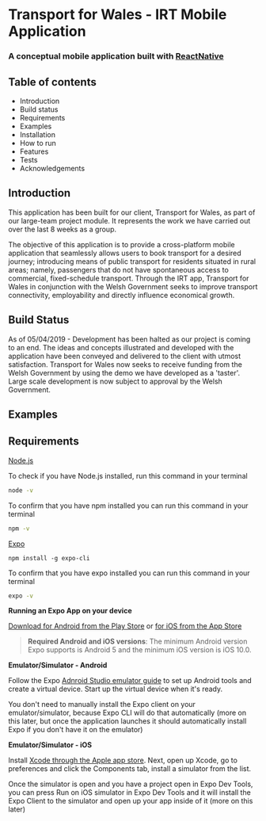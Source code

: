 # Transport for Wales - IRT Mobile Application

### A conceptual mobile application built with [ReactNative](https://facebook.github.io/react-native/) 

## Table of contents

* Introduction
* Build status
* Requirements
* Examples
* Installation
* How to run
* Features
* Tests
* Acknowledgements

## Introduction

This application has been built for our client, Transport for Wales, as part of our large-team project module. It represents the work we have carried out over the last 8 weeks as a group.

The objective of this application is to provide a cross-platform mobile application that seamlessly allows users to book transport for a desired journey; introducing means of public transport for residents situated in rural areas; namely, passengers that do not have spontaneous access to commercial, fixed-schedule transport. Through the IRT app, Transport for Wales in conjunction with the Welsh Government seeks to improve transport connectivity, employability and directly influence economical growth.

## Build Status

As of 05/04/2019 - Development has been halted as our project is coming to an end. The ideas and concepts illustrated and developed with the application have been conveyed and delivered to the client with utmost satisfaction. Transport for Wales now seeks to receive funding from the Welsh Government by using the demo we have developed as a 'taster'. Large scale development is now subject to approval by the Welsh Government.

## Examples

## Requirements

 [Node.js](https://nodejs.org/en/)

To check if you have Node.js installed, run this command in your terminal
```bash
node -v
```

To confirm that you have npm installed you can run this command in your terminal
```bash
npm -v
```
[Expo](https://docs.expo.io/versions/latest/introduction/installation/)

```
npm install -g expo-cli
```
To confirm that you have expo installed you can run this command in your terminal
```bash
expo -v
```

**Running  an Expo App on your device**

[Download for Android from the Play Store](https://play.google.com/store/apps/details?id=host.exp.exponent) or [for iOS from the App Store](https://search.itunes.apple.com/WebObjects/MZContentLink.woa/wa/link?path=apps%2fexponent)

>**Required Android and iOS versions**: The minimum Android version Expo supports is Android 5 and the minimum iOS version is iOS 10.0.

**Emulator/Simulator - Android**

Follow the Expo [Adnroid Studio emulator guide](https://docs.expo.io/versions/latest/workflow/android-studio-emulator/) to set up Android tools and create a virtual device. Start up the virtual device when it's ready.

You don't need to manually install the Expo client on your emulator/simulator, because Expo CLI will do that automatically (more on this later, but once the application launches it should automatically install Expo if you don't have it on the emulator)

**Emulator/Simulator - iOS**

Install [Xcode through the Apple app store](https://itunes.apple.com/app/xcode/id497799835). Next, open up Xcode, go to preferences and click the Components tab, install a simulator from the list.

Once the simulator is open and you have a project open in Expo Dev Tools, you can press Run on iOS simulator in Expo Dev Tools and it will install the Expo Client to the simulator and open up your app inside of it (more on this later)



